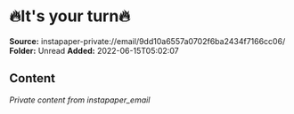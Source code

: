 # 🔥It's your turn🔥

**Source:** instapaper-private://email/9dd10a6557a0702f6ba2434f7166cc06/
**Folder:** Unread
**Added:** 2022-06-15T05:02:07




## Content
*Private content from instapaper_email*
